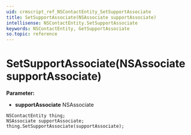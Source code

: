 ```yaml
---
uid: crmscript_ref_NSContactEntity_SetSupportAssociate
title: SetSupportAssociate(NSAssociate supportAssociate)
intellisense: NSContactEntity.SetSupportAssociate
keywords: NSContactEntity, GetSupportAssociate
so.topic: reference
---
```


# SetSupportAssociate(NSAssociate supportAssociate)

**Parameter:** 
 - **supportAssociate** NSAssociate

```crmscript
NSContactEntity thing;
NSAssociate supportAssociate;
thing.SetSupportAssociate(supportAssociate);
```

